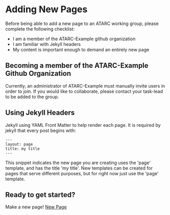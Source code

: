 # Adding New Pages

Before being able to add a new page to an ATARC working group, please complete the following checklist:
* I am a member of the ATARC-Example github organization
* I am familiar with Jekyll headers
* My content is important enough to demand an entirely new page

## Becoming a member of the ATARC-Example Github Organization
Currently, an administrator of ATARC-Example must manually invite users in order to join. If you would like to collaborate, please contact your task-lead to be added to the group.

## Using Jekyll Headers
Jekyll using YAML Front Matter to help render each page. It is required by jekyll that every post begins with:

```
---
layout: page
title: my title
---
```

This snippet indicates the new page you are creating uses the 'page' template, and has the title 'my title'.
New templates can be created for pages that serve different purposes, but for right now just use the 'page' template.

## Ready to get started?
Make a new page! <a href="https://github.com/ATARC-Example/Product-A/new/master/_pages">New Page</a>
